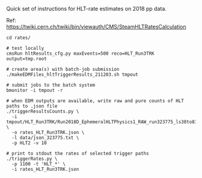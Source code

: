 Quick set of instructions for HLT-rate estimates on 2018 pp data.

Ref: https://twiki.cern.ch/twiki/bin/viewauth/CMS/SteamHLTRatesCalculation

```
cd rates/

# test locally
cmsRun hltResults_cfg.py maxEvents=500 reco=HLT_Run3TRK output=tmp.root

# create area(s) with batch-job submission
./makeEDMFiles_hltTriggerResults_211203.sh tmpout

# submit jobs to the batch system
bmonitor -i tmpout -r

# when EDM outputs are available, write raw and pure counts of HLT paths to .json file
./triggerResultsCounts.py \
  -i tmpout/HLT_Run3TRK/Run2018D_EphemeralHLTPhysics1_RAW_run323775_ls38to81and84to151/job_*/out_*.root \
  -o rates_HLT_Run3TRK.json \
  -l data/json_323775.txt \
  -p HLT2 -v 10

# print to stdout the rates of selected trigger paths
./triggerRates.py \
  -p 1100 -t 'HLT_*' \
  -i rates_HLT_Run3TRK.json
```
